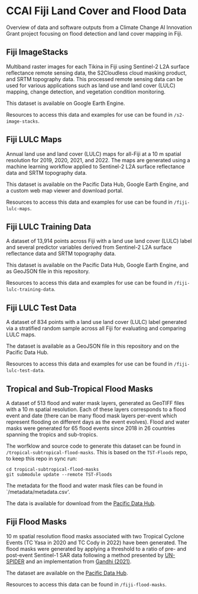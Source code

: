 # CCAI Fiji Land Cover and Flood Data

Overview of data and software outputs from a Climate Change AI Innovation Grant project focusing on flood detection and land cover mapping in Fiji.

## Fiji ImageStacks

Multiband raster images for each Tikina in Fiji using Sentinel-2 L2A surface reflectance remote sensing data, the S2Cloudless cloud masking product, and SRTM topography data. This processed remote sensing data can be used for various applications such as land use and land cover (LULC) mapping, change detection, and vegetation condition monitoring. 

This dataset is available on Google Earth Engine. 

Resources to access this data and examples for use can be found in `/s2-image-stacks`. 


## Fiji LULC Maps

Annual land use and land cover (LULC) maps for all-Fiji at a 10 m spatial resolution for 2019, 2020, 2021, and 2022. The maps are generated using a machine learning workflow applied to Sentinel-2 L2A surface reflectance data and SRTM topography data. 

This dataset is available on the Pacific Data Hub, Google Earth Engine, and a custom web map viewer and download portal.

Resources to access this data and examples for use can be found in `/fiji-lulc-maps`. 


## Fiji LULC Training Data

A dataset of 13,914 points across Fiji with a land use land cover (LULC) label and several predictor variables derived from Sentinel-2 L2A surface reflectance data and SRTM topography data. 

This dataset is available on the Pacific Data Hub, Google Earth Engine, and as GeoJSON file in this repository. 

Resources to access this data and examples for use can be found in `/fiji-lulc-training-data`. 

## Fiji LULC Test Data

A dataset of 834 points with a land use land cover (LULC) label generated via a stratified random sample across all Fiji for evaluating and comparing LULC maps. 

The dataset is available as a GeoJSON file in this repository and on the Pacific Data Hub. 

Resources to access this data and examples for use can be found in `/fiji-lulc-test-data`. 

##  Tropical and Sub-Tropical Flood Masks

A dataset of 513 flood and water mask layers, generated as GeoTIFF files with a 10 m spatial resolution. Each of these layers corresponds to a flood event and date (there can be many flood mask layers per-event which represent flooding on different days as the event evolves). Flood and water masks were generated for 65 flood events since 2018 in 26 countries spanning the tropics and sub-tropics.

The worfklow and source code to generate this dataset can be found in `/tropical-subtropical-flood-masks`. This is based on the `TST-Floods` repo, to keep this repo in sync run:

```
cd tropical-subtropical-flood-masks
git submodule update --remote TST-Floods
```

The metadata for the flood and water mask files can be found in `/metadata/metadata.csv'.

The data is available for download from the [Pacific Data Hub](pacificdata.org/data/dataset/tropical-and-sub-tropical-flood-and-water-masks).

## Fiji Flood Masks

10 m spatial resolution flood masks associated with two Tropical Cyclone Events (TC Yasa in 2020 and TC Cody in 2022) have been generated. The flood masks were generated by applying a threshold to a ratio of pre- and post-event Sentinel-1 SAR data following a method presented by [UN-SPIDER](https://www.un-spider.org/advisory-support/recommended-practices/recommended-practice-google-earth-engine-flood-mapping/step-by-step) and an implementation from [Gandhi (2021)](https://courses.spatialthoughts.com/gee-water-resources-management.html).

The dataset are available on the [Pacific Data Hub](https://pacificdata.org/data/dataset/fiji-flood-masks).

Resources to access this data can be found in `/fiji-flood-masks`. 